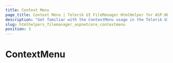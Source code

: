 ```yaml
---
title: Context Menu
page_title: Context Menu | Telerik UI FileManager HtmlHelper for ASP.NET Core
description: "Get familiar with the ContextMenu usage in the Telerik UI for ASP.NET Core FileManager component, in order to delete add or move files" 
slug: htmlhelpers_filemanager_aspnetcore_contextmenu
position: 3
---
```


# ContextMenu
